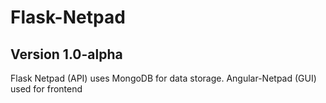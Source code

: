# Flask-Netpad
## Version 1.0-alpha

Flask Netpad (API) uses MongoDB for data storage. 
Angular-Netpad (GUI) used for frontend

